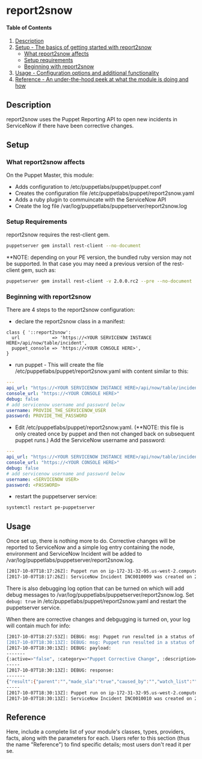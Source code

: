# report2snow

#### Table of Contents

1. [Description](#description)
1. [Setup - The basics of getting started with report2snow](#setup)
    * [What report2snow affects](#what-report2snow-affects)
    * [Setup requirements](#setup-requirements)
    * [Beginning with report2snow](#beginning-with-report2snow)
1. [Usage - Configuration options and additional functionality](#usage)
1. [Reference - An under-the-hood peek at what the module is doing and how](#reference)

## Description

report2snow uses the Puppet Reporting API to open new incidents in ServiceNow if
there have been corrective changes.

## Setup

### What report2snow affects

On the Puppet Master, this module:

* Adds configuration to /etc/puppetlabs/puppet/puppet.conf
* Creates the configuration file /etc/puppetlabs/puppet/report2snow.yaml
* Adds a ruby plugin to commuincate with the ServiceNow API
* Create the log file /var/log/puppetlabs/puppetserver/report2snow.log

### Setup Requirements

report2snow requires the rest-client gem.

```bash
puppetserver gem install rest-client --no-document
```

**NOTE: depending on your PE version, the bundled ruby version may not be supported. In
that case you may need a previous version of the rest-client gem, such as:

```bash
puppetserver gem install rest-client -v 2.0.0.rc2 --pre --no-document
```

### Beginning with report2snow

There are 4 steps to the report2snow configuration:

* declare the report2snow class in a manifest:

```puppet
class { '::report2snow':
  url            => 'https://<YOUR SERVICENOW INSTANCE HERE>/api/now/table/incident',
  puppet_console => 'https://<YOUR CONSOLE HERE>',
}
```

* run puppet - This will create the file /etc/puppetlabs/puppet/report2snow.yaml with content similar to this:

```yaml
---
api_url: "https://<YOUR SERVICENOW INSTANCE HERE>/api/now/table/incident"
console_url: "https://<YOUR CONSOLE HERE>"
debug: false
# add servicenow username and password below
username: PROVIDE_THE_SERVICENOW_USER
password: PROVIDE_THE_PASSWORD
```

* Edit /etc/puppetlabs/puppet/report2snow.yaml. (**NOTE: this file is only created once by puppet and then not
  changed back on subsequent puppet runs.)
  Add the ServiceNow username and password:

```yaml
---
api_url: "https://<YOUR SERVICENOW INSTANCE HERE>/api/now/table/incident"
console_url: "https://<YOUR CONSOLE HERE>"
debug: false
# add servicenow username and password below
username: <SERVICENOW USER>
password: <PASSWORD>
```

* restart the puppetserver service:

```bash
systemctl restart pe-puppetserver
```

## Usage

Once set up, there is nothing more to do. Corrective changes will be reported to ServiceNow and a simple log entry containing the node, environment and ServiceNow Incident will be added to /var/log/puppetlabs/puppetserver/report2snow.log.

```bash
[2017-10-07T18:17:26Z]: Puppet run on ip-172-31-32-95.us-west-2.compute.internal resulted in a status of changed (corrective) in the production environment
[2017-10-07T18:17:26Z]: ServiceNow Incident INC0010009 was created on 2017-10-07 18:17:26
```

There is also debugging log option that can be turned on which will add debug messages to /var/log/puppetlabs/puppetserver/report2snow.log.
Set ```debug: true``` in /etc/puppetlabs/puppet/report2snow.yaml and restart the puppetserver service.

When there are corrective changes and debgugging is turned on, your log will contain much for info:

```bash
[2017-10-07T18:27:53Z]: DEBUG: msg: Puppet run resulted in a status of 'unchanged'' in the 'production' environment
[2017-10-07T18:30:13Z]: DEBUG: msg: Puppet run resulted in a status of 'changed (corrective)'' in the 'production' environment
[2017-10-07T18:30:13Z]: DEBUG: payload:
-------
{:active=>"false", :category=>"Puppet Corrective Change", :description=>"Puppet run resulted in a status of 'changed (corrective)'' in the 'production' environment", :escalation=>"0", :impact=>"1", :incident_state=>"3", :priority=>"2", :severity=>"1", :short_description=>"Puppet Corrective Change on ip-172-31-32-95.us-west-2.compute.internal", :state=>"7", :sys_created_by=>"Puppet but not Kermit", :urgency=>"1", :work_notes=>"Node Reports: [code]<a class='web' target='_blank' href='https://puppet.aws.aheadaviation.com/#/node_groups/inventory/node/ip-172-31-32-95.us-west-2.compute.internal/reports'>Reports</a>[/code]"}
-----
[2017-10-07T18:30:13Z]: DEBUG: response:
-------
{"result":{"parent":"","made_sla":"true","caused_by":"","watch_list":"","upon_reject":"cancel","sys_updated_on":"2017-10-07 18:30:15","child_incidents":"0","hold_reason":"","approval_history":"","number":"INC0010010","resolved_by":{"link":"https://dev31247.service-now.com/api/now/table/sys_user/6816f79cc0a8016401c5a33be04be441","value":"6816f79cc0a8016401c5a33be04be441"},"sys_updated_by":"admin","opened_by":{"link":"https://dev31247.service-now.com/api/now/table/sys_user/6816f79cc0a8016401c5a33be04be441","value":"6816f79cc0a8016401c5a33be04be441"},"user_input":"","sys_created_on":"2017-10-07 18:30:15","sys_domain":{"link":"https://dev31247.service-now.com/api/now/table/sys_user_group/global","value":"global"},"state":"7","sys_created_by":"admin","knowledge":"false","order":"","calendar_stc":"0","closed_at":"2017-10-07 18:30:15","cmdb_ci":"","delivery_plan":"","impact":"1","active":"false","work_notes_list":"","business_service":"","priority":"1","sys_domain_path":"/","rfc":"","time_worked":"","expected_start":"","opened_at":"2017-10-07 18:30:15","business_duration":"1970-01-01 00:00:00","group_list":"","work_end":"","caller_id":"","resolved_at":"2017-10-07 18:30:15","approval_set":"","subcategory":"","work_notes":"","short_description":"Puppet Corrective Change on ip-172-31-32-95.us-west-2.compute.internal","close_code":"","correlation_display":"","delivery_task":"","work_start":"","assignment_group":"","additional_assignee_list":"","business_stc":"0","description":"Puppet run resulted in a status of 'changed (corrective)'' in the 'production' environment","calendar_duration":"1970-01-01 00:00:00","close_notes":"","notify":"1","sys_class_name":"incident","closed_by":{"link":"https://dev31247.service-now.com/api/now/table/sys_user/6816f79cc0a8016401c5a33be04be441","value":"6816f79cc0a8016401c5a33be04be441"},"follow_up":"","parent_incident":"","sys_id":"6f9e856f4fe503006ad47d218110c704","contact_type":"","incident_state":"7","urgency":"1","problem_id":"","company":"","reassignment_count":"0","activity_due":"","assigned_to":"","severity":"1","comments":"","approval":"not requested","sla_due":"","comments_and_work_notes":"","due_date":"","sys_mod_count":"0","reopen_count":"0","sys_tags":"","escalation":"0","upon_approval":"proceed","correlation_id":"","location":"","category":"inquiry"}}
-----
[2017-10-07T18:30:13Z]: Puppet run on ip-172-31-32-95.us-west-2.compute.internal resulted in a status of changed (corrective) in the production environment
[2017-10-07T18:30:13Z]: ServiceNow Incident INC0010010 was created on 2017-10-07 18:30:15

```

## Reference

Here, include a complete list of your module's classes, types, providers,
facts, along with the parameters for each. Users refer to this section (thus
the name "Reference") to find specific details; most users don't read it per
se.
